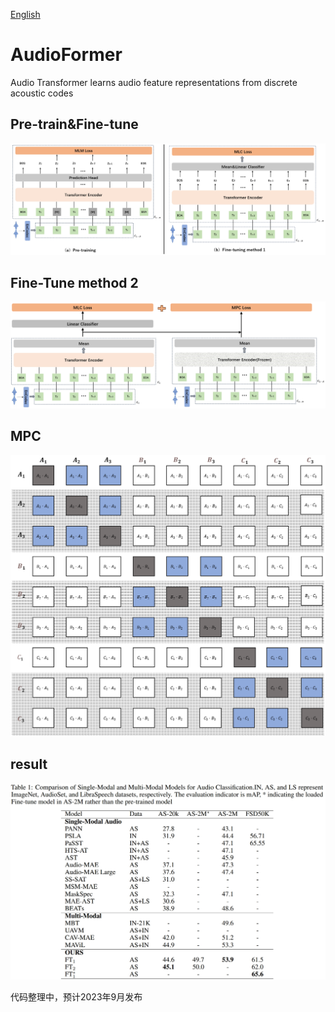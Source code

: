 [English](./README_en.md)
# AudioFormer
Audio Transformer learns audio feature representations from discrete acoustic codes
## Pre-train&Fine-tune
![Pre-train&Fine-tune](./files/pre-train.png)
## Fine-Tune method 2
![Fine-tune2](./files/ft2.png)
## MPC
![Fine-tune2](./files/mpc.png)
## result
![result](./files/result.jpg)

代码整理中，预计2023年9月发布

